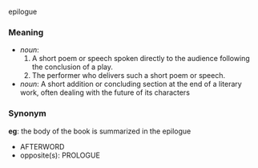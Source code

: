 epilogue
### Meaning
+ _noun_: 
   1. A short poem or speech spoken directly to the audience following the conclusion of a play.
   2. The performer who delivers such a short poem or speech.
+ _noun_: A short addition or concluding section at the end of a literary work, often dealing with the future of its characters

### Synonym

__eg__: the body of the book is summarized in the epilogue

+ AFTERWORD
+ opposite(s): PROLOGUE


